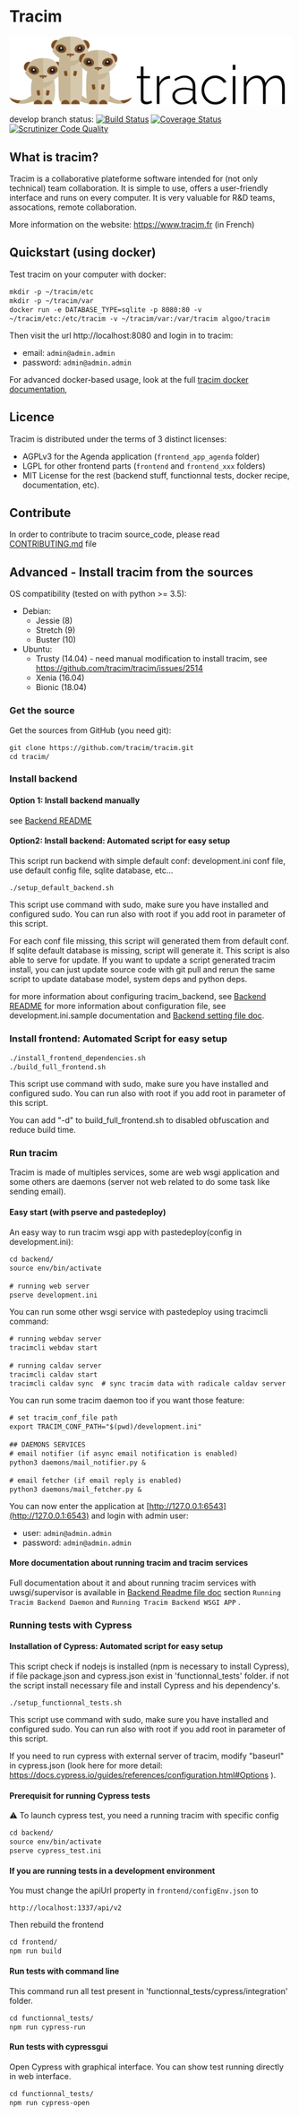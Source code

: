 # Tracim

![logo_tracim](logo_tracim.png)

develop branch status:
[![Build Status](https://travis-ci.org/tracim/tracim.svg?branch=develop)](https://travis-ci.org/tracim/tracim)
[![Coverage Status](https://coveralls.io/repos/github/tracim/tracim/badge.svg?branch=develop)](https://coveralls.io/github/tracim/tracim?branch=develop)
[![Scrutinizer Code Quality](https://scrutinizer-ci.com/g/tracim/tracim/badges/quality-score.png?b=develop)](https://scrutinizer-ci.com/g/tracim/tracim/?branch=develop)

## What is tracim?

Tracim is a collaborative plateforme software intended for (not only technical) team collaboration. It is simple to use, offers a user-friendly interface and runs on every computer. It is very valuable for R&D teams, assocations, remote collaboration.

More information on the website: https://www.tracim.fr (in French)

## Quickstart (using docker)

Test  tracim on your computer with docker:

```
mkdir -p ~/tracim/etc
mkdir -p ~/tracim/var
docker run -e DATABASE_TYPE=sqlite -p 8080:80 -v ~/tracim/etc:/etc/tracim -v ~/tracim/var:/var/tracim algoo/tracim
```

Then visit the url http://localhost:8080 and login in to tracim:

- email: `admin@admin.admin`
- password: `admin@admin.admin`

For advanced docker-based usage, look at the full [tracim docker documentation](https://github.com/tracim/tracim/tree/develop/tools_docker),

## Licence

Tracim is distributed under the terms of 3 distinct licenses:

- AGPLv3 for the Agenda application (`frontend_app_agenda` folder)
- LGPL for other frontend parts (`frontend` and `frontend_xxx` folders)
- MIT License for the rest (backend stuff, functionnal tests, docker recipe, documentation, etc).

## Contribute

In order to contribute to tracim source_code, please read [CONTRIBUTING.md](./CONTRIBUTING.md) file

## Advanced - Install tracim from the sources

OS compatibility (tested on with python >= 3.5):

- Debian:
  - Jessie (8)
  - Stretch (9)
  - Buster (10)
- Ubuntu:
  - Trusty (14.04) - need manual modification to install tracim, see https://github.com/tracim/tracim/issues/2514
  - Xenia (16.04)
  - Bionic (18.04)

### Get the source

Get the sources from GitHub (you need git):

    git clone https://github.com/tracim/tracim.git
    cd tracim/

### Install backend

#### Option 1: Install backend manually

see [Backend README](backend/README.md)

#### Option2: Install backend: Automated script for easy setup

This script run backend with simple default conf: development.ini conf file, use
default config file, sqlite database, etc...

    ./setup_default_backend.sh

This script use command with sudo, make sure you have installed and configured sudo.
You can run also with root if you add root in parameter of this script.

For each conf file missing, this script will generated them from default conf.
If sqlite default database is missing, script will generate it.
This script is also able to serve for update. If you want to update a script
generated tracim install, you can just update source code with git pull and
rerun the same script to update database model, system deps and python deps.

for more information about configuring tracim_backend, see [Backend README](backend/README.md)
for more information about configuration file, see development.ini.sample documentation
and [Backend setting file doc](backend/doc/setting.md).


### Install frontend: Automated Script for easy setup

    ./install_frontend_dependencies.sh
    ./build_full_frontend.sh

This script use command with sudo, make sure you have installed and configured sudo.
You can run also with root if you add root in parameter of this script.

You can add "-d" to build_full_frontend.sh to disabled obfuscation and reduce build time.

### Run tracim

Tracim is made of multiples services, some are web wsgi application and some others
are daemons (server not web related to do some task like sending email).

#### Easy start (with pserve and pastedeploy)

An easy way to run tracim wsgi app with pastedeploy(config in development.ini):

    cd backend/
    source env/bin/activate

    # running web server
    pserve development.ini

You can run some other wsgi service with pastedeploy using tracimcli command:

    # running webdav server
    tracimcli webdav start

    # running caldav server
    tracimcli caldav start
    tracimcli caldav sync  # sync tracim data with radicale caldav server

You can run some tracim daemon too if you want those feature:

    # set tracim_conf_file path
    export TRACIM_CONF_PATH="$(pwd)/development.ini"

    ## DAEMONS SERVICES
    # email notifier (if async email notification is enabled)
    python3 daemons/mail_notifier.py &

    # email fetcher (if email reply is enabled)
    python3 daemons/mail_fetcher.py &

You can now enter the application at
[http://127.0.0.1:6543](http://127.0.0.1:6543) and login with admin user:

 * user: `admin@admin.admin`
 * password: `admin@admin.admin`


#### More documentation about running tracim and tracim services


Full documentation about it and about running tracim services with uwsgi/supervisor
is available in [Backend Readme file doc](backend/README.md) section `Running Tracim Backend Daemon`
and `Running Tracim Backend WSGI APP` .



### Running tests with Cypress

#### Installation of Cypress: Automated script for easy setup

This script check if nodejs is installed (npm is necessary to install Cypress), if file package.json and cypress.json exist in 'functionnal_tests' folder. if not the script install necessary file and install Cypress and his dependency's.

    ./setup_functionnal_tests.sh

This script use command with sudo, make sure you have installed and configured sudo.
You can run also with root if you add root in parameter of this script.

If you need to run cypress with external server of tracim, modify "baseurl" in cypress.json (look here for more detail: https://docs.cypress.io/guides/references/configuration.html#Options ).

#### Prerequisit for running Cypress tests

⚠ To launch cypress test, you need a running tracim with specific config

    cd backend/
    source env/bin/activate
    pserve cypress_test.ini

#### If you are running tests in a development environment

You must change the apiUrl property in `frontend/configEnv.json` to

    http://localhost:1337/api/v2

Then rebuild the frontend

    cd frontend/
    npm run build

#### Run tests with command line ##

This command run all test present in 'functionnal_tests/cypress/integration' folder.

    cd functionnal_tests/
    npm run cypress-run

#### Run tests with cypressgui ##

Open Cypress with graphical interface. You can show test running directly in web interface.

    cd functionnal_tests/
    npm run cypress-open
